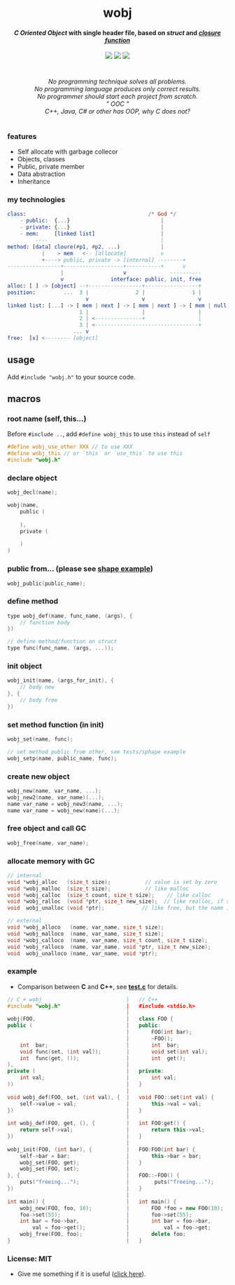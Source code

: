 <p align="center">
    <h1 align="center">wobj</h1>
    <h4 align="center">
        <i>C Oriented Object</i> with single header file, based on <i>struct</i> and <a href="https://github.com/yulon/clofn" target="_blank"><i>closure function</i></a>
    </h4>
    <p align="center">
        <a href="https://travis-ci.org/wy3/wobj" target="_blank"><img src="https://travis-ci.org/wy3/wobj.svg?branch=master"></a>
        <a href="#"><img src="https://img.shields.io/badge/gc-✓-brightgreen.svg"></a>
        <a href="#"><img src="https://img.shields.io/badge/os-cross--platform-blue.svg"></a>
    </p>
    <h1></h1>
    <p align="center">
        <i>No programming technique solves all problems.</i><br>
        <i>No programming language produces only correct results.</i><br>
        <i>No programmer should start each project from scratch.</i><br>
        <i>" OOC "</i>
        <br>
        <i>C++, Java, C# or other has OOP, why C does not?</i><br>
    </p>
    <h1></h1>
</p>

### features
- Self allocate with garbage collecor
- Objects, classes
- Public, private member
- Data abstraction
- Inheritance

### my technologies

```elm
class:                                       /* God */
    - public:  {...}                             |
    - private: {...}                             |
    - mem:     [linked list]                     |
         ----                                    |
method: [data] cloure(#p1, #p2, ...)             |
           |    > mem   <-- [allocate]           v
           +----> public, private -> [internal] --------+
-----------------+-------------------+-----------+      v
                 |                   v              ----------
                 v               interface: public, init, free
alloc: [ ] -> [object] --+-----------------+-----------------+
position:         ...  3 |               2 |               1 |
                         v                 v                 v
linked list: [...] -> [ mem | next ] -> [ mem | next ] -> [ mem | null ]
                       1 |                 |                 |
                       2 | <---------------+                 |
                       3 | <---------------------------------+
                     ... v 
free:  [x] <-------- [object]
```

## usage
Add `#include "wobj.h"` to your source code.

## macros

### root name (self, this...)

Before `#include ..`, add `#define wobj_this` to use `this` instead of `self`

```c
#define wobj_use_other XXX // to use XXX
#define wobj_this // or `this` or `use_this` to use this
#include "wobj.h"
```

### declare object

```c
wobj_decl(name);

wobj(name,
    public (
    
    ),
    private (
    
    )
)
```

### public from... (please see [shape example](https://github.com/small-c/wobj/tree/master/tests/shape))

```c
wobj_public(public_name);
```

### define method

```c
type wobj_def(name, func_name, (args), {
    // function body
})

// define method/function on struct
type func(func_name, (args, ...));
```

### init object

```c
wobj_init(name, (args_for_init), {
    // body new
}, {
    // body free
})
```

### set method function (in init)
```c
wobj_set(name, func);

// set method public from other, see tests/sphape example
wobj_setp(name, public_name, func);
```

### create new object
```c
wobj_new(name, var_name, ...);
wobj_new2(name, var_name)(...);
name var_name = wobj_new3(name, ...);
name var_name = wobj_new(name)(...);
```

### free object and call GC

```c
wobj_free(name, var_name);
```

### allocate memory with GC

```c
// internal
void *wobj_alloc   (size_t size);           // value is set by zero
void *wobj_malloc  (size_t size);           // like malloc
void *wobj_calloc  (size_t count, size_t size);    // like calloc
void *wobj_ralloc  (void *ptr, size_t new_size);  // like realloc, if size == 0 then memory would be freed
void  wobj_unalloc (void *ptr);            // like free, but the name is `unalloc`

// external
void *wobj_alloco   (name, var_name, size_t size);
void *wobj_malloco  (name, var_name, size_t size);
void *wobj_calloco  (name, var_name, size_t count, size_t size);
void *wobj_ralloco  (name, var_name, void *ptr, size_t new_size);
void  wobj_unalloco (name, var_name, void *ptr);
```

### example

- Comparison between **C** and **C++**, see [**test.c**](https://github.com/wy3/wobj/blob/master/tests/test.c) for details.

```c++
// C + wobj                           |   // C++
#include "wobj.h"                     |   #include <stdio.h>
                                      |   
wobj(FOO,                             |   class FOO {
public (                              |   public:
                                      |       FOO(int bar);
                                      |       ~FOO();
    int  bar;                         |       int  bar;
    void func(set, (int val));        |       void set(int val);
    int  func(get, ());               |       int  get();
),                                    |
private (                             |   private:
    int val;                          |       int val;
))                                    |   }
                                      |   
void wobj_def(FOO, set, (int val), {  |   void FOO::set(int val) {
    self->value = val;                |       this->val = val;
})                                    |   }
                                      |   
int wobj_def(FOO, get, (), {          |   int FOO:get() {
    return self->val;                 |       return this->val;
})                                    |   }
                                      |
wobj_init(FOO, (int bar), {           |   FOO:FOO(int bar) {
    self->bar = bar;                  |       this->bar = bar;
    wobj_set(FOO, get);               |   }
    wobj_set(FOO, set);               |       
}, {                                  |   FOO::~FOO() {
    puts("freeing...");               |        puts("freeing...");
})                                    |   }
                                      |
int main() {                          |   int main() {
    wobj_new(FOO, foo, 10);           |       FOO *foo = new FOO(10);
    foo->set(55);                     |       foo->set(55);
    int bar = foo->bar,               |       int bar = foo->bar,
        val = foo->get();             |           val = foo->get;
    wobj_free(FOO, foo);              |       delete foo;
}                                     |   }
```

### License: MIT
- Give me something if it is useful ([click here](https://www.paypal.com/cgi-bin/webscr?cmd=_s-xclick&hosted_button_id=CZ5C58TN4LY4L)).
